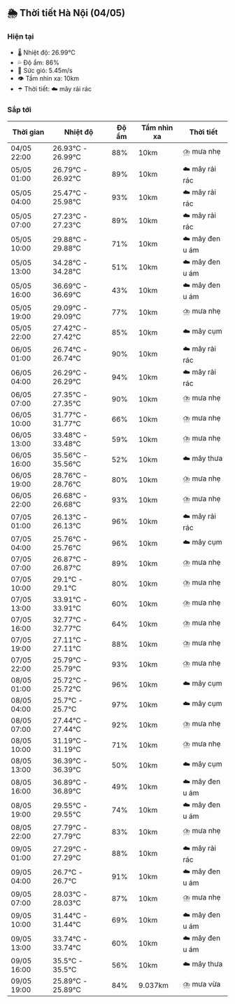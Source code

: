 ## 🌦️ Thời tiết Hà Nội (04/05)

### Hiện tại

- 🌡️ Nhiệt độ: 26.99℃
- 💦 Độ ẩm: 86%
- 💨 Sức gió: 5.45m/s
- 👁️ Tầm nhìn xa: 10km
- ☂️ Thời tiết: ☁️ mây rải rác

### Sắp tới

| Thời gian | Nhiệt độ | Độ ẩm | Tầm nhìn xa | Thời tiết |
| --- | --- | --- | --- | --- |
| 04/05 22:00 | 26.93℃ - 26.99℃ | 88% | 10km | ⛈️ mưa nhẹ |
| 05/05 01:00 | 26.79℃ - 26.92℃ | 89% | 10km | ☁️ mây rải rác |
| 05/05 04:00 | 25.47℃ - 25.98℃ | 93% | 10km | ☁️ mây rải rác |
| 05/05 07:00 | 27.23℃ - 27.23℃ | 89% | 10km | ☁️ mây rải rác |
| 05/05 10:00 | 29.88℃ - 29.88℃ | 71% | 10km | ☁️ mây đen u ám |
| 05/05 13:00 | 34.28℃ - 34.28℃ | 51% | 10km | ☁️ mây đen u ám |
| 05/05 16:00 | 36.69℃ - 36.69℃ | 43% | 10km | ☁️ mây đen u ám |
| 05/05 19:00 | 29.09℃ - 29.09℃ | 77% | 10km | ⛈️ mưa nhẹ |
| 05/05 22:00 | 27.42℃ - 27.42℃ | 85% | 10km | ☁️ mây cụm |
| 06/05 01:00 | 26.74℃ - 26.74℃ | 90% | 10km | ☁️ mây rải rác |
| 06/05 04:00 | 26.29℃ - 26.29℃ | 94% | 10km | ☁️ mây rải rác |
| 06/05 07:00 | 27.35℃ - 27.35℃ | 90% | 10km | ⛈️ mưa nhẹ |
| 06/05 10:00 | 31.77℃ - 31.77℃ | 66% | 10km | ⛈️ mưa nhẹ |
| 06/05 13:00 | 33.48℃ - 33.48℃ | 59% | 10km | ⛈️ mưa nhẹ |
| 06/05 16:00 | 35.56℃ - 35.56℃ | 52% | 10km | ☁️ mây thưa |
| 06/05 19:00 | 28.76℃ - 28.76℃ | 80% | 10km | ⛈️ mưa nhẹ |
| 06/05 22:00 | 26.68℃ - 26.68℃ | 93% | 10km | ⛈️ mưa nhẹ |
| 07/05 01:00 | 26.13℃ - 26.13℃ | 96% | 10km | ☁️ mây rải rác |
| 07/05 04:00 | 25.76℃ - 25.76℃ | 96% | 10km | ☁️ mây cụm |
| 07/05 07:00 | 26.87℃ - 26.87℃ | 89% | 10km | ⛈️ mưa nhẹ |
| 07/05 10:00 | 29.1℃ - 29.1℃ | 80% | 10km | ⛈️ mưa nhẹ |
| 07/05 13:00 | 33.91℃ - 33.91℃ | 60% | 10km | ⛈️ mưa nhẹ |
| 07/05 16:00 | 32.77℃ - 32.77℃ | 64% | 10km | ⛈️ mưa nhẹ |
| 07/05 19:00 | 27.11℃ - 27.11℃ | 88% | 10km | ⛈️ mưa nhẹ |
| 07/05 22:00 | 25.79℃ - 25.79℃ | 93% | 10km | ⛈️ mưa nhẹ |
| 08/05 01:00 | 25.72℃ - 25.72℃ | 96% | 10km | ☁️ mây cụm |
| 08/05 04:00 | 25.7℃ - 25.7℃ | 97% | 10km | ☁️ mây cụm |
| 08/05 07:00 | 27.44℃ - 27.44℃ | 92% | 10km | ⛈️ mưa nhẹ |
| 08/05 10:00 | 31.19℃ - 31.19℃ | 71% | 10km | ⛈️ mưa nhẹ |
| 08/05 13:00 | 36.39℃ - 36.39℃ | 50% | 10km | ☁️ mây cụm |
| 08/05 16:00 | 36.89℃ - 36.89℃ | 49% | 10km | ☁️ mây đen u ám |
| 08/05 19:00 | 29.55℃ - 29.55℃ | 74% | 10km | ☁️ mây đen u ám |
| 08/05 22:00 | 27.79℃ - 27.79℃ | 83% | 10km | ⛈️ mưa nhẹ |
| 09/05 01:00 | 27.29℃ - 27.29℃ | 88% | 10km | ☁️ mây rải rác |
| 09/05 04:00 | 26.7℃ - 26.7℃ | 91% | 10km | ☁️ mây đen u ám |
| 09/05 07:00 | 28.03℃ - 28.03℃ | 87% | 10km | ⛈️ mưa nhẹ |
| 09/05 10:00 | 31.44℃ - 31.44℃ | 69% | 10km | ☁️ mây đen u ám |
| 09/05 13:00 | 33.74℃ - 33.74℃ | 60% | 10km | ☁️ mây đen u ám |
| 09/05 16:00 | 35.5℃ - 35.5℃ | 56% | 10km | ☁️ mây thưa |
| 09/05 19:00 | 25.89℃ - 25.89℃ | 84% | 9.037km | ⛈️ mưa vừa |
